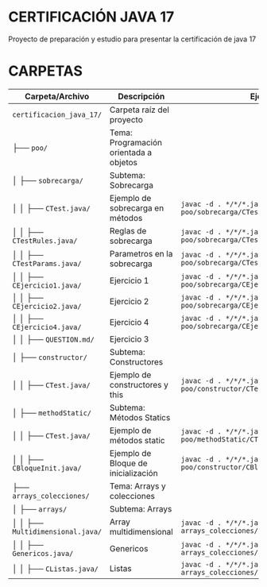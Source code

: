 # CERTIFICACIÓN JAVA 17

Proyecto de preparación y estudio para presentar la certificación de java 17

# CARPETAS

| Carpeta/Archivo                        | Descripción                               | Ejecutar                                                                 |
|----------------------------------------|-------------------------------------------|--------------------------------------------------------------------------|
| `certificacion_java_17/`               | Carpeta raíz del proyecto                 |                                                                          |
| ├── `poo/`                             | Tema: Programación orientada a objetos    |                                                                          |
| │   ├── `sobrecarga/`                  |   Subtema: Sobrecarga                     |                                                                          |
| │   │   ├── `CTest.java/`              | Ejemplo de sobrecarga en métodos          | `javac -d . */*/*.java; java poo/sobrecarga/CTest`                       |
| │   │   ├── `CTestRules.java/`         | Reglas de sobrecarga                      | `javac -d . */*/*.java; java poo/sobrecarga/CTestRules`                  |
| │   │   ├── `CTestParams.java/`        | Parametros en la sobrecarga               | `javac -d . */*/*.java; java poo/sobrecarga/CTestParams`                 |
| │   │   ├── `CEjercicio1.java/`        | Ejercicio 1                               | `javac -d . */*/*.java; java poo/sobrecarga/CEjercicio1`                 |
| │   │   ├── `CEjercicio2.java/`        | Ejercicio 2                               | `javac -d . */*/*.java; java poo/sobrecarga/CEjercicio2`                 |
| │   │   ├── `CEjercicio4.java/`        | Ejercicio 4                               | `javac -d . */*/*.java; java poo/sobrecarga/CEjercicio4`                 |
| │   │   ├── `QUESTION.md/`             | Ejercicio 3                               |                                                                          |
| │   ├── `constructor/`                 |   Subtema: Constructores                  |                                                                          |
| │   │   ├── `CTest.java/`              | Ejemplo de constructores y this           | `javac -d . */*/*.java; java poo/constructor/CTest`                      |
| │   ├── `methodStatic/`                |   Subtema: Métodos Statics                |                                                                          |
| │   │   ├── `CTest.java/`              | Ejemplo de métodos static                 | `javac -d . */*/*.java; java poo/methodStatic/CTest`                     |
| │   │   ├── `CBloqueInit.java/`        | Ejemplo de Bloque de inicialización       | `javac -d . */*/*.java; java poo/constructor/CBloqueInit`                |
| ├── `arrays_colecciones/`              | Tema: Arrays y  colecciones               |                                                                          |
| │   ├── `arrays/`                      |   Subtema: Arrays                         |                                                                          |
| │   │   ├── `Multidimensional.java/`   | Array multidimensional                    | `javac -d . */*/*.java; java arrays_colecciones/arrays/Multidimensional` |
| │   │   ├── `Genericos.java/`          | Genericos <T>                             | `javac -d . */*/*.java; java arrays_colecciones/arrays/Genericos`        |
| │   │   ├── `CListas.java/`            | Listas                                    | `javac -d . */*/*.java; java arrays_colecciones/arrays/CListas`          |